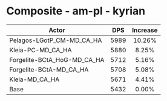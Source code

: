 # Composite - am-pl - kyrian
| Actor | DPS | Increase |
|---|:---:|:---:|
|Pelagos-LGotP_CM-MD_CA_HA|5989|10.26%|
|Kleia-PC-MD_CA_HA|5880|8.25%|
|Forgelite-BCtA_HoG-MD_CA_HA|5712|5.16%|
|Forgelite-BCtA-MD_CA_HA|5708|5.08%|
|Kleia-MD_CA_HA|5671|4.41%|
|Base|5432|0.00%|
